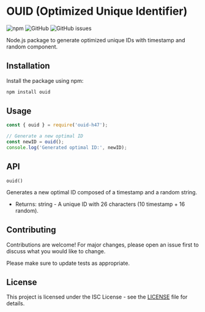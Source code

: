 # OUID (Optimized Unique Identifier)

![npm](https://img.shields.io/npm/v/ouid-h47)
![GitHub](https://img.shields.io/github/license/HasanH47/ouid-h47)
![GitHub issues](https://img.shields.io/github/issues/HasanH47/ouid-h47)

Node.js package to generate optimized unique IDs with timestamp and random component.

## Installation

Install the package using npm:

```bash
npm install ouid
```

## Usage
```javascript
const { ouid } = require('ouid-h47');

// Generate a new optimal ID
const newID = ouid();
console.log('Generated optimal ID:', newID);
```

## API

`ouid()`

Generates a new optimal ID composed of a timestamp and a random string.
- Returns: string - A unique ID with 26 characters (10 timestamp + 16 random).

## Contributing

Contributions are welcome! For major changes, please open an issue first to discuss what you would like to change.

Please make sure to update tests as appropriate.

## License

This project is licensed under the ISC License - see the [LICENSE](LICENSE) file for details.